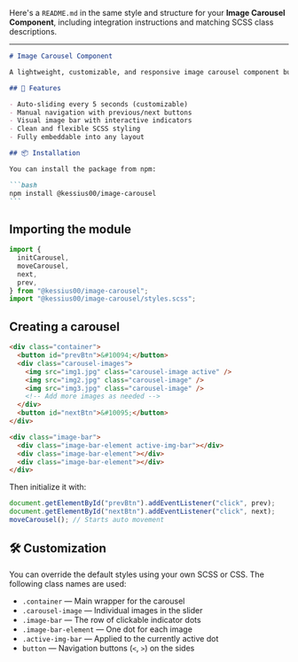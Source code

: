 Here's a `README.md` in the same style and structure for your **Image Carousel Component**, including integration instructions and matching SCSS class descriptions.

---

````markdown
# Image Carousel Component

A lightweight, customizable, and responsive image carousel component built with JavaScript and SCSS. Perfect for simple slideshows, galleries, or any dynamic content needing timed transitions and user interaction.

## 🚀 Features

- Auto-sliding every 5 seconds (customizable)
- Manual navigation with previous/next buttons
- Visual image bar with interactive indicators
- Clean and flexible SCSS styling
- Fully embeddable into any layout

## 📦 Installation

You can install the package from npm:

```bash
npm install @kessius00/image-carousel
```
````

## Importing the module

```js
import {
  initCarousel,
  moveCarousel,
  next,
  prev,
} from "@kessius00/image-carousel";
import "@kessius00/image-carousel/styles.scss";
```

## Creating a carousel

```html
<div class="container">
  <button id="prevBtn">&#10094;</button>
  <div class="carousel-images">
    <img src="img1.jpg" class="carousel-image active" />
    <img src="img2.jpg" class="carousel-image" />
    <img src="img3.jpg" class="carousel-image" />
    <!-- Add more images as needed -->
  </div>
  <button id="nextBtn">&#10095;</button>
</div>

<div class="image-bar">
  <div class="image-bar-element active-img-bar"></div>
  <div class="image-bar-element"></div>
  <div class="image-bar-element"></div>
</div>
```

Then initialize it with:

```js
document.getElementById("prevBtn").addEventListener("click", prev);
document.getElementById("nextBtn").addEventListener("click", next);
moveCarousel(); // Starts auto movement
```

## 🛠 Customization

You can override the default styles using your own SCSS or CSS. The following class names are used:

- `.container` — Main wrapper for the carousel
- `.carousel-image` — Individual images in the slider
- `.image-bar` — The row of clickable indicator dots
- `.image-bar-element` — One dot for each image
- `.active-img-bar` — Applied to the currently active dot
- `button` — Navigation buttons (`<`, `>`) on the sides
